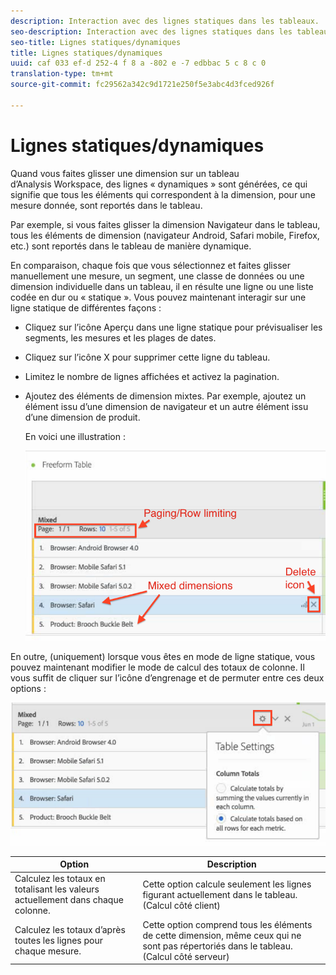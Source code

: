 ```yaml
---
description: Interaction avec des lignes statiques dans les tableaux.
seo-description: Interaction avec des lignes statiques dans les tableaux.
seo-title: Lignes statiques/dynamiques
title: Lignes statiques/dynamiques
uuid: caf 033 ef-d 252-4 f 8 a -802 e -7 edbbac 5 c 8 c 0
translation-type: tm+mt
source-git-commit: fc29562a342c9d1721e250f5e3abc4d3fced926f

---
```



# Lignes statiques/dynamiques

Quand vous faites glisser une dimension sur un tableau d’Analysis Workspace, des lignes « dynamiques » sont générées, ce qui signifie que tous les éléments qui correspondent à la dimension, pour une mesure donnée, sont reportés dans le tableau.

Par exemple, si vous faites glisser la dimension Navigateur dans le tableau, tous les éléments de dimension (navigateur Android, Safari mobile, Firefox, etc.) sont reportés dans le tableau de manière dynamique.

En comparaison, chaque fois que vous sélectionnez et faites glisser manuellement une mesure, un segment, une classe de données ou une dimension individuelle dans un tableau, il en résulte une ligne ou une liste codée en dur ou « statique ». Vous pouvez maintenant interagir sur une ligne statique de différentes façons :

* Cliquez sur l’icône Aperçu dans une ligne statique pour prévisualiser les segments, les mesures et les plages de dates.
* Cliquez sur l’icône X pour supprimer cette ligne du tableau.
* Limitez le nombre de lignes affichées et activez la pagination.
* Ajoutez des éléments de dimension mixtes. Par exemple, ajoutez un élément issu d’une dimension de navigateur et un autre élément issu d’une dimension de produit.

   En voici une illustration :

   ![](assets/static_rows.png)

En outre, (uniquement) lorsque vous êtes en mode de ligne statique, vous pouvez maintenant modifier le mode de calcul des totaux de colonne. Il vous suffit de cliquer sur l’icône d’engrenage et de permuter entre ces deux options :

![](assets/column-totals.png)

| Option | Description |
|---|---|
| Calculez les totaux en totalisant les valeurs actuellement dans chaque colonne. | Cette option calcule seulement les lignes figurant actuellement dans le tableau. (Calcul côté client) |
| Calculez les totaux d’après toutes les lignes pour chaque mesure. | Cette option comprend tous les éléments de cette dimension, même ceux qui ne sont pas répertoriés dans le tableau. (Calcul côté serveur) |

